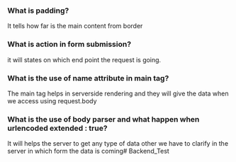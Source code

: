 ### What is padding?
It tells how far is the main content from border

### What is action in form submission?
it will states on which end point the request is going.

### What is the use of name attribute in main tag?
The main tag helps in serverside rendering and they will give the data when we access using request.body


### What is the use of body parser and what happen when urlencoded extended : true?
It will helps the server to get any type of data other we have to clarify in the server in which form the data is coming#   B a c k e n d _ T e s t  
 